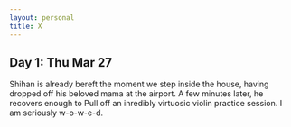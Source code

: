 ```yaml
---
layout: personal
title: X
---
```



## Day 1: Thu Mar 27

Shihan is already bereft the moment we step inside the house, having dropped off his beloved mama at the airport. 
A few minutes later, he recovers enough to Pull off an inredibly virtuosic violin practice session. I am seriously w-o-w-e-d.
